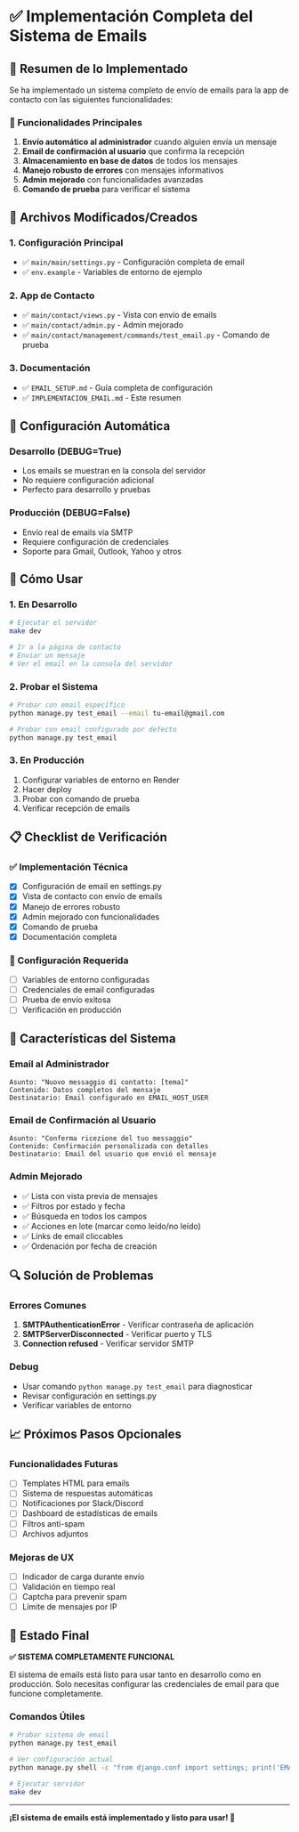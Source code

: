 # ✅ Implementación Completa del Sistema de Emails

## 🎯 Resumen de lo Implementado

Se ha implementado un sistema completo de envío de emails para la app de contacto con las siguientes funcionalidades:

### 📧 Funcionalidades Principales

1. **Envío automático al administrador** cuando alguien envía un mensaje
2. **Email de confirmación al usuario** que confirma la recepción
3. **Almacenamiento en base de datos** de todos los mensajes
4. **Manejo robusto de errores** con mensajes informativos
5. **Admin mejorado** con funcionalidades avanzadas
6. **Comando de prueba** para verificar el sistema

## 📁 Archivos Modificados/Creados

### 1. Configuración Principal
- ✅ `main/main/settings.py` - Configuración completa de email
- ✅ `env.example` - Variables de entorno de ejemplo

### 2. App de Contacto
- ✅ `main/contact/views.py` - Vista con envío de emails
- ✅ `main/contact/admin.py` - Admin mejorado
- ✅ `main/contact/management/commands/test_email.py` - Comando de prueba

### 3. Documentación
- ✅ `EMAIL_SETUP.md` - Guía completa de configuración
- ✅ `IMPLEMENTACION_EMAIL.md` - Este resumen

## 🔧 Configuración Automática

### Desarrollo (DEBUG=True)
- Los emails se muestran en la consola del servidor
- No requiere configuración adicional
- Perfecto para desarrollo y pruebas

### Producción (DEBUG=False)
- Envío real de emails via SMTP
- Requiere configuración de credenciales
- Soporte para Gmail, Outlook, Yahoo y otros

## 🚀 Cómo Usar

### 1. En Desarrollo
```bash
# Ejecutar el servidor
make dev

# Ir a la página de contacto
# Enviar un mensaje
# Ver el email en la consola del servidor
```

### 2. Probar el Sistema
```bash
# Probar con email específico
python manage.py test_email --email tu-email@gmail.com

# Probar con email configurado por defecto
python manage.py test_email
```

### 3. En Producción
1. Configurar variables de entorno en Render
2. Hacer deploy
3. Probar con comando de prueba
4. Verificar recepción de emails

## 📋 Checklist de Verificación

### ✅ Implementación Técnica
- [x] Configuración de email en settings.py
- [x] Vista de contacto con envío de emails
- [x] Manejo de errores robusto
- [x] Admin mejorado con funcionalidades
- [x] Comando de prueba
- [x] Documentación completa

### 🔧 Configuración Requerida
- [ ] Variables de entorno configuradas
- [ ] Credenciales de email configuradas
- [ ] Prueba de envío exitosa
- [ ] Verificación en producción

## 🎨 Características del Sistema

### Email al Administrador
```
Asunto: "Nuovo messaggio di contatto: [tema]"
Contenido: Datos completos del mensaje
Destinatario: Email configurado en EMAIL_HOST_USER
```

### Email de Confirmación al Usuario
```
Asunto: "Conferma ricezione del tuo messaggio"
Contenido: Confirmación personalizada con detalles
Destinatario: Email del usuario que envió el mensaje
```

### Admin Mejorado
- ✅ Lista con vista previa de mensajes
- ✅ Filtros por estado y fecha
- ✅ Búsqueda en todos los campos
- ✅ Acciones en lote (marcar como leído/no leído)
- ✅ Links de email cliccables
- ✅ Ordenación por fecha de creación

## 🔍 Solución de Problemas

### Errores Comunes
1. **SMTPAuthenticationError** - Verificar contraseña de aplicación
2. **SMTPServerDisconnected** - Verificar puerto y TLS
3. **Connection refused** - Verificar servidor SMTP

### Debug
- Usar comando `python manage.py test_email` para diagnosticar
- Revisar configuración en settings.py
- Verificar variables de entorno

## 📈 Próximos Pasos Opcionales

### Funcionalidades Futuras
- [ ] Templates HTML para emails
- [ ] Sistema de respuestas automáticas
- [ ] Notificaciones por Slack/Discord
- [ ] Dashboard de estadísticas de emails
- [ ] Filtros anti-spam
- [ ] Archivos adjuntos

### Mejoras de UX
- [ ] Indicador de carga durante envío
- [ ] Validación en tiempo real
- [ ] Captcha para prevenir spam
- [ ] Límite de mensajes por IP

## 🎉 Estado Final

**✅ SISTEMA COMPLETAMENTE FUNCIONAL**

El sistema de emails está listo para usar tanto en desarrollo como en producción. Solo necesitas configurar las credenciales de email para que funcione completamente.

### Comandos Útiles
```bash
# Probar sistema de email
python manage.py test_email

# Ver configuración actual
python manage.py shell -c "from django.conf import settings; print('EMAIL_HOST:', settings.EMAIL_HOST)"

# Ejecutar servidor
make dev
```

---

**¡El sistema de emails está implementado y listo para usar! 🚀**
